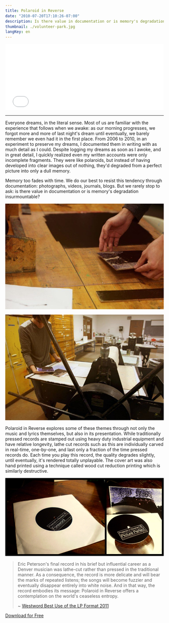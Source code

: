 ```yaml
---
title: Polaroid in Reverse
date: "2010-07-20T17:10:26-07:00"
description: Is there value in documentation or is memory's degradation insurmountable?
thumbnail: ./volunteer-park.jpg
langKey: en
---
```


<iframe width="100%" height="210" src="//bandcamp.com/EmbeddedPlayer/album=23354821/size=large/bgcol=ffffff/linkcol=0687f5/artwork=small/transparent=true/" seamless="" frameborder="0"></iframe>

---

Everyone dreams, in the literal sense. Most of us are familiar with the experience that follows when we awake: as our morning progresses, we forgot more and more of last night's dream until eventually, we barely remember we even had it in the first place. From 2006 to 2010, in an experiment to preserve my dreams, I documented them in writing with as much detail as I could. Despite logging my dreams as soon as I awoke, and in great detail, I quickly realized even my written accounts were only incomplete fragments. They were like polaroids, but instead of having developed into clear images out of nothing, they'd degraded from a perfect picture into only a dull memory.

Memory too fades with time. We do our best to resist this tendency through documentation: photographs, videos, journals, blogs. But we rarely stop to ask: is there value in documentation or is memory's degradation insurmountable?

 <div class="row">
  <div class="col-6">

![Polaroid in Reverse, inking the wood block](./polaroid-print-process.jpg)

  </div>
  <div class="col-6">

![Polaroid in Reverse, inspecting a recent print](./polaroid-print-proof.jpg)

  </div>
</div>

Polaroid in Reverse explores some of these themes through not only the music and lyrics themselves, but also in its presentation. While traditionally pressed records are stamped out using heavy duty industrial equipment and have relative longevity, lathe cut records such as this are individually carved in real-time, one-by-one, and last only a fraction of the time pressed records do. Each time you play this record, the quality degrades slightly, until eventually, it's rendered totally unplayable. The cover art was also hand printed using a technique called wood cut reduction printing which is similarly destructive.

![Polaroid in Reverse packaging](./finished-product.jpg)

> Eric Peterson's final record in his brief but influential career as a Denver musician was lathe-cut rather than pressed in the traditional manner. As a consequence, the record is more delicate and will bear the marks of repeated listens; the songs will become fuzzier and eventually disappear entirely into white noise. And in that way, the record embodies its message: Polaroid in Reverse offers a contemplation on the world's ceaseless entropy.
>
> ~ [Westword Best Use of the LP Format 2011](https://www.westword.com/best-of/2011/arts-and-entertainment/best-use-of-the-lp-format-5158203)

<a href="https://gum.co/jTkiw/5mte3lf?wanted=true" target="_blank" class="gumroad-button button fit" data-gumroad-single-product="true">Download for Free</a>
